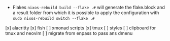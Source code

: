 * Flakes
`nixos-rebuild build --flake .#` will generate the flake.block and a result folder from which it is possible to apply the configuration with `sudo nixos-rebuild switch --flake .#`

[x] alacritty
[x] fish
[ ] xmonad scripts
[x] tmux
  [ ] styles
[ ] clipboard for tmux and neovim
[ ] migrate from enpass to pass ans dmenu
